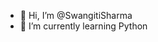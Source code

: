 - 👋 Hi, I’m @SwangitiSharma
- 🌱 I’m currently learning Python

<!---
SwangitiSharma/SwangitiSharma is a ✨ special ✨ repository because its `README.md` (this file) appears on your GitHub profile.
You can click the Preview link to take a look at your changes.
--->
